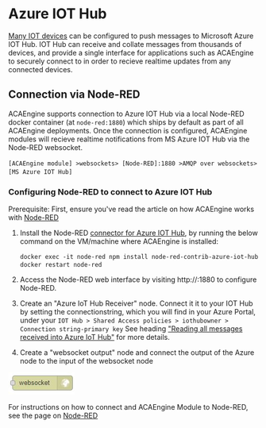 # Azure IOT Hub

[Many IOT devices](https://catalog.azureiotsolutions.com/) can be configured to push messages to Microsoft Azure IOT Hub. IOT Hub can receive and collate messages from thousands of devices, and provide a single interface for applications such as ACAEngine to securely connect to in order to recieve realtime updates from any connected devices.

## Connection via Node-RED

ACAEngine supports connection to Azure IOT Hub via a local Node-RED docker container \(at `node-red:1880`\) which ships by default as part of all ACAEngine deployments. Once the connection is configured, ACAEngine modules will recieve realtime notifications from MS Azure IOT Hub via the Node-RED websocket.

`[ACAEngine module] >websockets> [Node-RED]:1880 >AMQP over websockets> [MS Azure IOT Hub]`

### Configuring Node-RED to connect to Azure IOT Hub

Prerequisite: First, ensure you've read the article on how ACAEngine works with [Node-RED](node-red.md)

1. Install the Node-RED [connector for Azure IOT Hub](https://flows.nodered.org/node/node-red-contrib-azure-iot-hub), by running the below command on the VM/machine where ACAEngine is installed:

   ```text
   docker exec -it node-red npm install node-red-contrib-azure-iot-hub
   docker restart node-red
   ```

2. Access the Node-RED web interface by visiting http://:1880 to configure Node-RED.
3. Create an "Azure IoT Hub Receiver" node. Connect it it to your IOT Hub by setting the connectionstring, which you will find in your Azure Portal, under your `IOT Hub > Shared Access policies > iothubowner > Connection string-primary key` See heading ["Reading all messages received into Azure IoT Hub"](https://flows.nodered.org/node/node-red-contrib-azure-iot-hub) for more details.
4. Create a "websocket output" node and connect the output of the Azure node to the input of the websocket node

![Node-RED Websocket Module](../../.gitbook/assets/node-red_websocket_module.JPG)

For instructions on how to connect and ACAEngine Module to Node-RED, see the page on [Node-RED](node-red.md)


